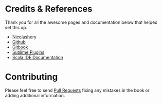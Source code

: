 # Credits & References

Thank you for all the awesome pages and documentation below that helped set this up.

- [Nicolashery](https://github.com/nicolashery/mac-dev-setup)
- [Github](https://help.github.com/articles)
- [Gitbook](https://github.com/GitbookIO/gitbook)
- [Sublime Plugins](https://sublime.wbond.net/)
- [Scala IDE Documentation](http://scala-ide.org/docs/user/gettingstarted.html)

# Contributing

Please feel free to send [Pull Requests](https://github.com/sb2nov/mac-setup/pulls) fixing any mistakes in the book or adding additional information.
